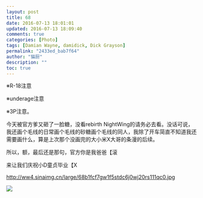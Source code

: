 ```yaml
---
layout: post
title: 68
date: 2016-07-13 18:01:01
updated: 2016-07-13 18:09:40
comments: true
categories: [Photo]
tags: [Damian Wayne, damidick, Dick Grayson]
permalink: "2433ed_bab7f64"
author: "猫厨"
description: ""
toc: true
---
```


<p>※R-18注意</p> 
<p>※underage注意&nbsp;<br /></p> 
<p>※3P注意。</p> 
<p>今天被官方爹又砸了一脸糖，没看rebirth NightWing的请务必去看。没话可说，我还画个毛线的日常画个毛线的砂糖画个毛线的同人，我除了开车简直不知道我还需要画什么，算是上次那个没画完的大小米X大哥的条漫的后续。</p> 
<p>所以，额，最后还是那句，官方你是我爸爸【滚</p> 
<p>来让我们庆祝小D童贞毕业【X</p> 
<p><a target="_blank" rel="nofollow" href="http://ww4.sinaimg.cn/large/68b1fcf7gw1f5stdc6j0wj20rs111qc0.jpg"  >http://ww4.sinaimg.cn/large/68b1fcf7gw1f5stdc6j0wj20rs111qc0.jpg</a><br /></p>

![](https://nos.netease.com/imglf2/img/cVZNdzJtQk9JV2ZFdnovQ1huc241OVdSUU5MKzBYMEZBd3Q3cUhHbTFsUFZKRGkrdHRaSTlnPT0.jpg)